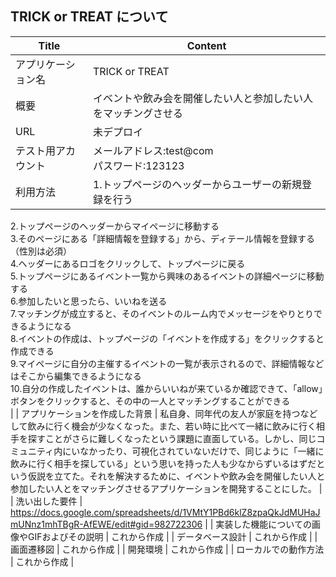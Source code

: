 ## TRICK or TREAT について

| Title | Content |
| ----- | ------- |
| アプリケーション名 | TRICK or TREAT |
| 概要 | イベントや飲み会を開催したい人と参加したい人をマッチングさせる |
| URL | 未デプロイ |
| テスト用アカウント | メールアドレス:test@com <br> パスワード:123123 |
| 利用方法 | 1.トップページのヘッダーからユーザーの新規登録を行う<br>
2.トップページのヘッダーからマイページに移動する<br>
3.そのページにある「詳細情報を登録する」から、ディテール情報を登録する（性別は必須）<br>
4.ヘッダーにあるロゴをクリックして、トップページに戻る<br>
5.トップページにあるイベント一覧から興味のあるイベントの詳細ページに移動する<br>
6.参加したいと思ったら、いいねを送る<br>
7.マッチングが成立すると、そのイベントのルーム内でメッセージをやりとりできるようになる<br>
8.イベントの作成は、トップページの「イベントを作成する」をクリックすると作成できる<br>
9.マイページに自分の主催するイベントの一覧が表示されるので、詳細情報などはそこから編集できるようになる<br>
10.自分の作成したイベントは、誰からいいねが来ているか確認できて、「allow」ボタンをクリックすると、その中の一人とマッチングすることができる<br>
 |
| アプリケーションを作成した背景 | 
私自身、同年代の友人が家庭を持つなどして飲みに行く機会が少なくなった。また、若い時に比べて一緒に飲みに行く相手を探すことがさらに難しくなったという課題に直面している。しかし、同じコミュニティ内にいなかったり、可視化されていないだけで、同じように「一緒に飲みに行く相手を探している」という思いを持った人も少なからずいるはずだという仮説を立てた。それを解決するために、イベントや飲み会を開催したい人と参加したい人とをマッチングさせるアプリケーションを開発することにした。
 |
| 洗い出した要件 | https://docs.google.com/spreadsheets/d/1VMtY1PBd6klZ8zpaQkJdMUHaJmUNnz1mhTBgR-AfEWE/edit#gid=982722306 |
| 実装した機能についての画像やGIFおよびその説明 | これから作成 |
| データベース設計 | これから作成 |
| 画面遷移図 | これから作成 |
| 開発環境 | これから作成 |
| ローカルでの動作方法 | これから作成 |
